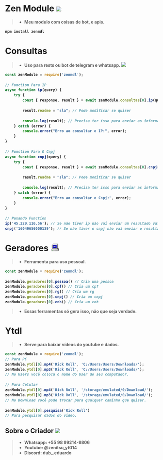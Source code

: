 # Zen Module <img src="https://github.com/TheDudeThatCode/TheDudeThatCode/blob/master/Assets/Hi.gif" width="29px">
> * <strong>Meu modulo com coisas de bot, e apis.
```bash
npm install zenmdl
```
# Consultas
> * <strong>Uso para rests ou bot de telegram e whatsapp. <img src="https://github.com/TheDudeThatCode/TheDudeThatCode/blob/master/Assets/hmm.gif" width="29px">
```js
const zenModule = require('zenmdl');

// Function Para IP
async function ip(query) {
    try {
        const { response, result } = await zenModule.consultas[0].ip(query) //Pega os dados usando o modulo.

        result.readme = "sla"; // Pode modificar se quiser

        console.log(result); // Precisa ter isso para enviar as informações
    } catch (error) {
        console.error("Erro ao consultar o IP:", error);
    }
}

// Function Para O Cnpj
async function cnpj(query) {
    try {
        const { response, result } = await zenModule.consultas[0].cnpj(query) //Pega os dados usando o modulo.

        result.readme = "sla"; // Pode modificar se quiser

        console.log(result); // Precisa ter isso para enviar as informações
    } catch (error) {
        console.error("Erro ao consultar o Cnpj:", error);
    }
}

// Puxando Function
ip('45.229.116.56'); // Se não tiver ip não vai enviar um resultado valido.
cnpj('16049656000139'); // Se não tiver o cnpj não vai enviar o resultado valido.
```

# Geradores <img src="https://github.com/TheDudeThatCode/TheDudeThatCode/blob/master/Assets/PC.gif" width="29px">
> * <strong>Ferramenta para uso pessoal.

```js
const zenModule = require('zenmdl');

zenModule.geradores[0].pessoa() // Cria uma pessoa
zenModule.geradores[0].cpf() // Cria um cpf
zenModule.geradores[0].rg() // Cria um rg
zenModule.geradores[0].cnpj() // Cria um cnpj
zenModule.geradores[0].cnh() // Cria um cnh
```
> * <strong>Essas ferramentas só gera isso, não que seja verdade.

# Ytdl
> * <strong>Serve para baixar vídeos do youtube e dados.
```js
const zenModule = require('zenmdl');
// Para PC
zenModule.ytdl[0].mp4('Rick Roll', 'C:/Users/Users/Downloads/'); 
zenModule.ytdl[0].mp3('Rick Roll', 'C:/Users/Users/Downloads/');
// No Users você coloca o nome do User do seu computador.

// Para Celular
zenModule.ytdl[0].mp4('Rick Roll', '/storage/emulated/0/Download/');
zenModule.ytdl[0].mp3('Rick Roll', '/storage/emulated/0/Download/');
// No Download você pode trocar para qualquer caminho que quiser.

zenModule.ytdl[0].pesquisa('Rick Roll')
// Para pesquisar dados do vídeo.
```

## Sobre o Criador <img src="https://github.com/TheDudeThatCode/TheDudeThatCode/blob/master/Assets/Mario_Hello_Big.gif" width="29px">
> * Whatsapp: +55 98 99214-9806
> * Youtube: @zenitsu_yt014
> * Discord: dub_.eduardo